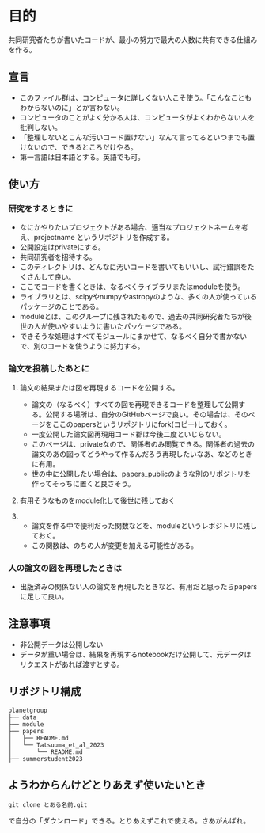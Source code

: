 # 目的
共同研究者たちが書いたコードが、最小の努力で最大の人数に共有できる仕組みを作る。

## 宣言
- このファイル群は、コンピュータに詳しくない人こそ使う。「こんなこともわからないのに」とか言わない。
- コンピュータのことがよく分かる人は、コンピュータがよくわからない人を批判しない。
- 「整理しないとこんな汚いコード置けない」なんて言ってるといつまでも置けないので、できるところだけやる。
- 第一言語は日本語とする。英語でも可。

## 使い方

### 研究をするときに

- なにかやりたいプロジェクトがある場合、適当なプロジェクトネームを考え、projectname というリポジトリを作成する。
- 公開設定はprivateにする。
- 共同研究者を招待する。
- このディレクトリは、どんなに汚いコードを書いてもいいし、試行錯誤をたくさんして良い。
- ここでコードを書くときは、なるべくライブラリまたはmoduleを使う。
- ライブラリとは、scipyやnumpyやastropyのような、多くの人が使っているパッケージのことである。
- moduleとは、このグループに残されたもので、過去の共同研究者たちが後世の人が使いやすいように書いたパッケージである。
- できそうな処理はすべてモジュールにまかせて、なるべく自分で書かないで、別のコードを使うように努力する。

### 論文を投稿したあとに

1. 論文の結果または図を再現するコードを公開する。

    - 論文の（なるべく）すべての図を再現できるコードを整理して公開する。公開する場所は、自分のGitHubページで良い。その場合は、そのページをここのpapersというリポジトリにfork(コピー)しておく。
    - 一度公開した論文図再現用コード郡は今後二度といじらない。
    - このページは、privateなので、関係者のみ閲覧できる。関係者の過去の論文のあの図ってどうやって作るんだろう再現したいなあ、などのときに有用。
    - 世の中に公開したい場合は、papers_publicのような別のリポジトリを作ってそっちに置くと良さそう。

2. 有用そうなものをmodule化して後世に残しておく
3. 
    - 論文を作る中で便利だった関数などを、moduleというレポジトリに残しておく。
    - この関数は、のちの人が変更を加える可能性がある。

### 人の論文の図を再現したときは

- 出版済みの関係ない人の論文を再現したときなど、有用だと思ったらpapersに足して良い。

## 注意事項

- 非公開データは公開しない
- データが重い場合は、結果を再現するnotebookだけ公開して、元データはリクエストがあれば渡すとする。

## リポジトリ構成
```
planetgroup
├── data
├── module
├── papers
│   ├── README.md
│   └── Tatsuuma_et_al_2023
│       └── README.md
├── summerstudent2023
```

## ようわからんけどとりあえず使いたいとき
```
git clone とある名前.git
```
で自分の「ダウンロード」できる。とりあえずこれで使える。さあがんばれ。

